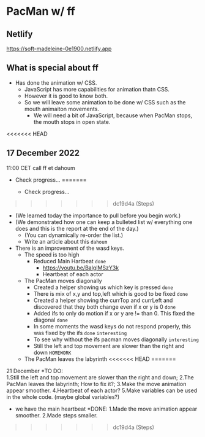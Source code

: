 # PacMan w/ ff

## Netlify

https://soft-madeleine-0e1900.netlify.app

## What is special about ff

* Has done the animation w/ CSS.
  * JavaScript has more capabilities for animation thatn CSS.
  * However it is good to know both.
  * So we will leave some animation to be done w/ CSS such as the mouth animaiton movements.
    * We will need a bit of JavaScript, because when PacMan stops, the mouth stops in open state.

<<<<<<< HEAD
## 17 December 2022

11:00 CET call ff et dahoum

* Check progress...
=======

    * Check progress...
>>>>>>> dc19d4a (Steps)
  * (We learned today the importance to pull before you begin work.)
  * (We demonstrated how one can keep a bulleted list w/ everything one does and this is the report at the end of the day.)
    * (You can dynamically re-order the list.)
    * Write an article about this `dahoum`
  * There is an improvement of the wasd keys.
    * The speed is too high
      * Reduced Main Hartbeat `done`
        * https://youtu.be/BalgIMSzY3k
        * Heartbeat of each actor
    * The PacMan moves diagonally
      * Created a helper showing us which key is pressed `done`
      * There is mix of x,y and top,left which is good to be fixed `done`
      * Created a helper showing the currTop and currLeft and discovered that they both change even if x or y is 0 `done`
      * Added ifs to only do motion if x or y are != than 0. This fixed the diagonal `done`
      * In some moments the wasd keys do not respond properly, this was fixed by the ifs `done` `interesting`
      * To see why without the ifs pacman moves diagonally `interesting`
      * Still the left and top movement are slower than the right and down `HOMEWORK`
    * The PacMan leaves the labyrinth
<<<<<<< HEAD
=======

  21 December
  *TO DO:  
  1.Still the left and top movement are slower than the right and down;
  2.The PacMan leaves the labyrinth; How to fix it?;
  3.Make the move animation appear smoother.
  4.Heartbeat of each actor?
  5.Make variables can be used in the whole code. (maybe global variables?)
   - we have the main heartbeat
  *DONE:
  1.Made the move animation appear smoother.
  2.Made steps smaller.
>>>>>>> dc19d4a (Steps)
